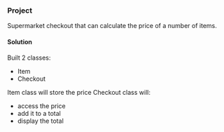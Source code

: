 ### Project
Supermarket checkout that can calculate the price of a number of items.

#### Solution

Built 2 classes:
- Item
- Checkout

Item class will store the price
Checkout class will:
  - access the price
  - add it to a total
  - display the total
